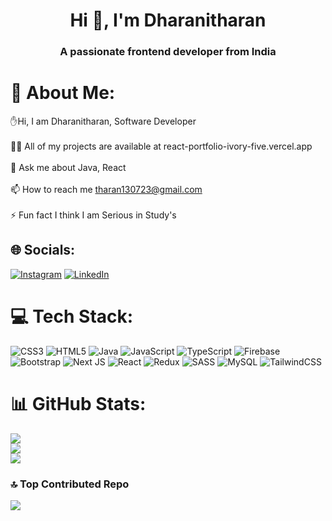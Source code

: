 <h1 align="center">Hi 👋, I'm Dharanitharan</h1>
<h3 align="center">A passionate frontend developer from India</h3>

# 💫 About Me:
✋Hi, I am Dharanitharan, Software Developer<br><br>👨‍💻 All of my projects are available at react-portfolio-ivory-five.vercel.app<br><br>💬 Ask me about Java, React<br><br>📫 How to reach me tharan130723@gmail.com<br><br>⚡ Fun fact I think I am Serious in Study's


## 🌐 Socials:
[![Instagram](https://img.shields.io/badge/Instagram-%23E4405F.svg?logo=Instagram&logoColor=white)](https://instagram.com/thxran_._) [![LinkedIn](https://img.shields.io/badge/LinkedIn-%230077B5.svg?logo=linkedin&logoColor=white)](https://linkedin.com/in/Dharanitharan-p) 

# 💻 Tech Stack:
![CSS3](https://img.shields.io/badge/css3-%231572B6.svg?style=for-the-badge&logo=css3&logoColor=white) ![HTML5](https://img.shields.io/badge/html5-%23E34F26.svg?style=for-the-badge&logo=html5&logoColor=white) ![Java](https://img.shields.io/badge/java-%23ED8B00.svg?style=for-the-badge&logo=openjdk&logoColor=white) ![JavaScript](https://img.shields.io/badge/javascript-%23323330.svg?style=for-the-badge&logo=javascript&logoColor=%23F7DF1E) ![TypeScript](https://img.shields.io/badge/typescript-%23007ACC.svg?style=for-the-badge&logo=typescript&logoColor=white) ![Firebase](https://img.shields.io/badge/firebase-%23039BE5.svg?style=for-the-badge&logo=firebase) ![Bootstrap](https://img.shields.io/badge/bootstrap-%238511FA.svg?style=for-the-badge&logo=bootstrap&logoColor=white) ![Next JS](https://img.shields.io/badge/Next-black?style=for-the-badge&logo=next.js&logoColor=white) ![React](https://img.shields.io/badge/react-%2320232a.svg?style=for-the-badge&logo=react&logoColor=%2361DAFB) ![Redux](https://img.shields.io/badge/redux-%23593d88.svg?style=for-the-badge&logo=redux&logoColor=white) ![SASS](https://img.shields.io/badge/SASS-hotpink.svg?style=for-the-badge&logo=SASS&logoColor=white) ![MySQL](https://img.shields.io/badge/mysql-%2300000f.svg?style=for-the-badge&logo=mysql&logoColor=white) ![TailwindCSS](https://img.shields.io/badge/tailwindcss-%2338B2AC.svg?style=for-the-badge&logo=tailwind-css&logoColor=white)
# 📊 GitHub Stats:
![](https://github-readme-stats.vercel.app/api?username=DeveloperTharan&theme=dark&hide_border=true&include_all_commits=false&count_private=false)<br/>
![](https://github-readme-streak-stats.herokuapp.com/?user=DeveloperTharan&theme=dark&hide_border=true)<br/>
![](https://github-readme-stats.vercel.app/api/top-langs/?username=DeveloperTharan&theme=dark&hide_border=true&include_all_commits=false&count_private=false&layout=compact)

### 🔝 Top Contributed Repo
![](https://github-contributor-stats.vercel.app/api?username=DeveloperTharan&limit=5&theme=dark&combine_all_yearly_contributions=true)

<!-- Proudly created with GPRM ( https://gprm.itsvg.in ) -->
